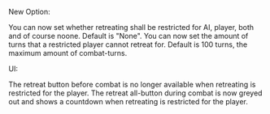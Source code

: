 New Option:

You can now set whether retreating shall be restricted for AI, player, both and of course noone. Default is "None".
You can now set the amount of turns that a restricted player cannot retreat for. Default is 100 turns, the maximum amount of combat-turns.

UI:

The retreat button before combat is no longer available when retreating is restricted for the player.
The retreat all-button during combat is now greyed out and shows a countdown when retreating is restricted for the player.
